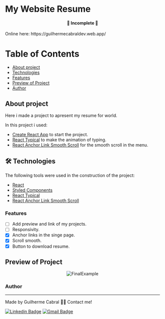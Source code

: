 # My Website Resume

	
<h4 align="center">
	🚧  Incomplete  🚧
</h4>

<p> Online here: https://guilhermecabraldev.web.app/ </p>

Table of Contents
=================
<!--ts-->
   * [About project](#About-Project)
   * [Technologies](#-Technologies)
   * [Features](#Features)
   * [Preview of Project](#Preview-of-Project)
   * [Author](#Author)
<!--te-->

## About project

Here i made a project to apresent my resume for world.

In this project i used:

* [Create React App](https://github.com/facebook/create-react-app) to start the project.
* [React Typical](https://www.npmjs.com/package/react-typical) to make the animation of typing.
* [React Anchor Link Smooth Scroll](https://www.npmjs.com/package/react-anchor-link-smooth-scroll) for the smooth scroll in the menu.


## 🛠 Technologies

The following tools were used in the construction of the project:

- [React](https://pt-br.reactjs.org/)
- [Styled Components](https://styled-components.com/)
- [React Typical](https://www.npmjs.com/package/react-typical)
- [React Anchor Link Smooth Scroll](https://www.npmjs.com/package/react-anchor-link-smooth-scroll)


### Features

- [ ] Add preview and link of my projects.
- [ ] Responsivity.
- [x] Anchor links in the singe page.
- [x] Scroll smooth.
- [x] Button to download resume.

 ##  Preview of Project


<div align="center">
  <img alt="FinalExample" title="#FinalExample" src="CAMINHO DA IMAGEM" />
</div>



### Author
---
Made by Guilherme Cabral 👋🏽 Contact me!

[![Linkedin Badge](https://img.shields.io/badge/-Guilherme-blue?style=flat-square&logo=Linkedin&logoColor=white&link=https://www.linkedin.com/in/tgmarinho/)](https://www.linkedin.com/in/guilherme-rodrigues-cabral/)
[![Gmail Badge](https://img.shields.io/badge/-guilhermerocabral@gmail.com-c14438?style=flat-square&logo=Gmail&logoColor=white&link=mailto:guilhermerocabral@gmail.com)](mailto:guilhermerocabral@gmail.com)

